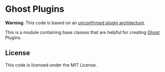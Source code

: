 Ghost Plugins
=

**Warning**: This code is based on an [unconfirmed plugin architecture](https://github.com/TryGhost/Ghost/issues/769).

This is a module containing base classes that are helpful for creating [Ghost](https://github.com/TryGhost/Ghost) Plugins.

## License

This code is licensed under the MIT License.